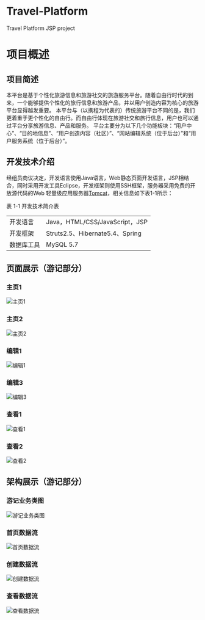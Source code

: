 # Travel-Platform
Travel Platform JSP project
# 项目概述

## 项目简述

本平台是基于个性化旅游信息和旅游社交的旅游服务平台。随着自由行时代的到来，一个能够提供个性化的旅行信息和旅游产品，并以用户创造内容为核心的旅游平台显得越发重要。
本平台与（以携程为代表的）传统旅游平台不同的是，我们更着重于更个性化的自由行。而自由行体现在旅游社交和旅行信息，用户也可以通过平台分享旅游信息、产品和服务。
平台主要分为以下几个功能板块：“用户中心”、“目的地信息”、“用户创造内容（社区）”、“网站编辑系统（位于后台）”和“用户服务系统（位于后台）”。

## 开发技术介绍

经组员商议决定，开发语言使用Java语言，Web静态页面开发语言，JSP相结合，同时采用开发工具Eclipse，开发框架则使用SSH框架，服务器采用免费的开放源代码的Web
轻量级应用服务器[Tomcat](https://zh.wikipedia.org/zh-cn/Apache_Tomcat)，相关信息如下表1-1所示：

表 1-1 开发技术简介表
  
|||
|--------|-------------------|
| 开发语言   | Java，HTML/CSS/JavaScript，JSP  |
| 开发框架   | Struts2.5、Hibernate5.4、Spring |
| 数据库工具 | MySQL 5.7                    |

## 页面展示（游记部分）

### 主页1  
![主页1](/docs/images/主页1.png)  
  
### 主页2  
![主页2](/docs/images/主页2.png)  

### 编辑1  
![编辑1](/docs/images/编辑1.png)  

### 编辑3
![编辑3](/docs/images/编辑3.png)  

### 查看1  
![查看1](/docs/images/查看1.png)  

### 查看2  
![查看2](/docs/images/查看2.png)  

## 架构展示（游记部分）  

### 游记业务类图  
![游记业务类图](/docs/images/游记业务类图.png)  

### 首页数据流  
![首页数据流](/docs/images/首页数据流.png)  

### 创建数据流  
![创建数据流](/docs/images/创建数据流.png)  

### 查看数据流  
![查看数据流](/docs/images/查看数据流.png)  
